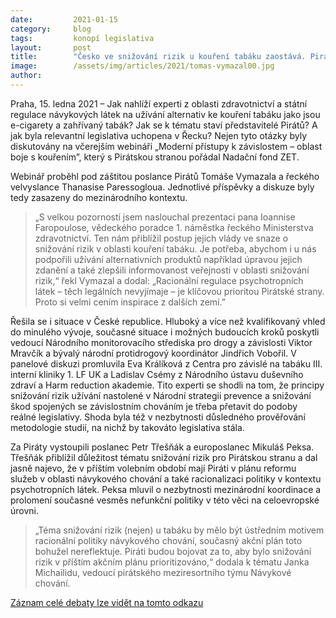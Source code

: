 ```yaml
---
date:         2021-01-15
category:     blog
tags:         konopí legislativa
layout:       post
title:        "Česko ve snižování rizik u kouření tabáku zaostává. Piráti spolu s experty volají po zlepšení"
image:        /assets/img/articles/2021/tomas-vymazal00.jpg
author:       
---
```





 

Praha, 15. ledna 2021 – Jak nahlíží experti z oblasti zdravotnictví a státní regulace návykových látek na užívání alternativ ke kouření tabáku jako jsou e-cigarety a zahřívaný tabák? Jak se k tématu staví představitelé Pirátů? A jak byla relevantní legislativa uchopena v Řecku? Nejen tyto otázky byly diskutovány na včerejším webináři „Moderní přístupy k závislostem – oblast boje s kouřením”, který s Pirátskou stranou pořádal Nadační fond ZET.

Webinář proběhl pod záštitou poslance Pirátů Tomáše Vymazala a řeckého velvyslance Thanasise Paressogloua. Jednotlivé příspěvky a diskuze byly tedy zasazeny do mezinárodního kontextu.

> „S velkou pozorností jsem naslouchal prezentaci pana Ioannise Faropoulose, vědeckého poradce 1. náměstka řeckého Ministerstva zdravotnictví. Ten nám přiblížil postup jejich vlády ve snaze o snižování rizik v oblasti kouření tabáku. Je potřeba, abychom i u nás podpořili užívání alternativních produktů například úpravou jejich zdanění a také zlepšili informovanost veřejnosti v oblasti snižování rizik,“ řekl Vymazal a dodal: „Racionální regulace psychotropních látek –⁠ těch legálních nevyjímaje –⁠ je klíčovou prioritou Pirátské strany. Proto si velmi cením inspirace z dalších zemí.”

Řešila se i situace v České republice. Hluboký a více než kvalifikovaný vhled do minulého vývoje, současné situace i možných budoucích kroků poskytli vedoucí Národního monitorovacího střediska pro drogy a závislosti Viktor Mravčík a bývalý národní protidrogový koordinátor Jindřich Vobořil. V panelové diskuzi promluvila Eva Králíková z Centra pro závislé na tabáku III. interní kliniky 1. LF UK a Ladislav Csémy z Národního ústavu duševního zdraví a Harm reduction akademie. Tito experti se shodli na tom, že principy snižování rizik užívání nastolené v Národní strategii prevence a snižování škod spojených se závislostním chováním je třeba přetavit do podoby reálné legislativy. Shoda byla též v nezbytnosti důsledného prověřování metodologie studií, na nichž by takováto legislativa stála.

Za Piráty vystoupili poslanec Petr Třešňák a europoslanec Mikuláš Peksa. Třešňák přiblížil důležitost tématu snižování rizik pro Pirátskou stranu a dal jasně najevo, že v příštím volebním období mají Piráti v plánu reformu služeb v oblasti návykového chování a také racionalizaci politiky v kontextu psychotropních látek. Peksa mluvil o nezbytnosti mezinárodní koordinace a prolomení současné vesměs nefunkční politiky v této věci na celoevropské úrovni. 

> „Téma snižování rizik (nejen) u tabáku by mělo být ústředním motivem racionální politiky návykového chování, současný akční plán toto bohužel nereflektuje. Piráti budou bojovat za to, aby bylo snižování rizik v příštím akčním plánu prioritizováno,“ dodala k tématu Janka Michailidu, vedoucí pirátského meziresortního týmu Návykové chování.

[Záznam celé debaty lze vidět na tomto odkazu](https://youtu.be/DbS_nlAe_rE)
